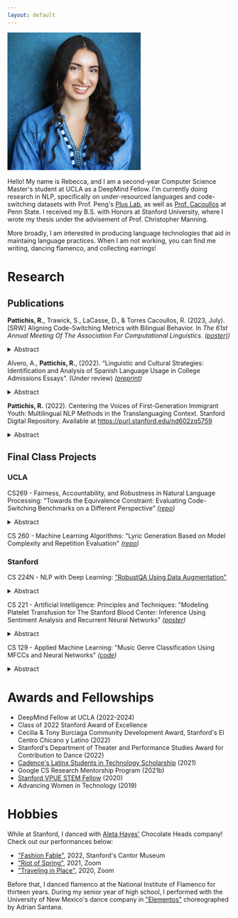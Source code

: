 ```yaml
---
layout: default
---
```


<img src="./imgs/HEADSHOT.jpg" alt="Headshot" style="width:300px">

Hello! My name is Rebecca, and I am a second-year Computer Science Master's student at UCLA as a DeepMind Fellow. I'm currently doing research in NLP, specifically on under-resourced languages and code-switching datasets with Prof. Peng's [Plus Lab](https://vnpeng.net/), as well as [Prof. Cacoullos](https://nmcode-switching.la.psu.edu/work-with-us/) at Penn State. I received my B.S. with Honors at Stanford University, where I wrote my thesis under the advisement of Prof. Christopher Manning.

More broadly, I am interested in producing language technologies that aid in maintaing language practices. When I am not working, you can find me writing, dancing flamenco, and collecting earrings!

# Research

## Publications

**Pattichis, R.**, Trawick, S., LaCasse, D., & Torres Cacoullos, R. (2023, July). [SRW] Aligning Code-Switching Metrics with Bilingual Behavior. In _The 61st Annual Meeting Of The Association For Computational Linguistics._ _([poster)](https://virtual2023.aclweb.org/paper_S25.html#poster))_
<details>
  <summary>Abstract</summary>
  Models and metrics of linguistic code-switching (CS) have almost exclusively worked with word-level units. However, any two words are not equally likely CS points in bilingual speech. In addition, other-language single-word items and alternating-language multi-word items have distinct properties. Adapting these familiar metrics to the Intonation Unit (IU), we capture a shared tendency for CS to occur across rather than within prosodic boundaries. This constraint is distorted when single- and multi-word other-language items are merged. Individual differences according to language distribution and CS rates are independent, visualized in the number and breadth of language bands in transcripts of bilingual speech. These results are important to consider in future development of code-switched datasets for NLP tasks, as the IU token and exclusion/inclusion of single-word items highly impacts the CS represented in the input text.
</details>

Alvero, A., **Pattichis, R.**, (2022). “Linguistic and Cultural Strategies: Identification and Analysis of Spanish Language Usage in College Admissions Essays”.
(Under review) _([preprint](https://osf.io/preprints/socarxiv/wmsre/))_
<details>
  <summary>Abstract</summary>
  In US K-12 education, the Spanish language is subject to practices and policies that limit its expression, especially among Latinx students. However, Spanish is seen as a positive form of diversity in higher education. In light of these contradictions, we examine the degree to which Spanish is strategically deployed in selective college admissions by high school students in their admissions essays. We use two years of undergraduate application essays (n = 276,768) and metadata submitted to the University of California by every self-identified Latinx applicant and a racially representative random sample of non-Latinx applicants. To identify Spanish language usage in the text, we develop a computational mixed methods approach by combining machine translation and human reading. Spanish was used by 33\% of Latinx and 15\% of non-Latinx students with stylistic variation by class and ethnicity. We also find that lower income Mexican and Central American applicants were the most likely to use substantive forms of Spanish in their admissions essays as well as provide translations into English. We posit this as an example of students identifying cultural mismatch between themselves and university admissions offices due to the perceived need of translating the Spanish words and phrases.
</details>

**Pattichis, R.** (2022). Centering the Voices of First-Generation Immigrant Youth: Multilingual NLP Methods in the Translanguaging Context. Stanford Digital Repository. Available at <https://purl.stanford.edu/nd602zq5759>
<details>
  <summary>Abstract</summary>
  Translanguaging, or the act of using multiple languages within a speech utterance (e.g., sentence and/or word), is a global phenomenon for multilingual communities. In the context of the United States, translanguaging is a frequent occurrence among Latin American immigrant communities. While there are several large multilingual models such as XLM-RoBERTa and multilingual BERT, these models have been trained on and evaluated with parallel monolingual data. Upholding parallel monolingualism as the standard definition of multilingualism erases the language practices of many communities of color, including Latin American immigrants in the United States. The consequences are even worse for racialized children in the schooling system who may be labeled as English Language Learners (ELL) for the very notion that their fluency in multiple languages must be separate and apart. This ELL label has immediate consequences regarding future classes they have access to, as well as their own sentiment around and through their language practices. Moreover, there is currently no labeled NLP dataset that includes translanguaging between Spanish and English for the task of sentiment analysis. In collaboration with the Stanford Graduate School of Education, this research aims to center the voices of first-generation Indigenous Latin American immigrant students in NLP research through the task of sentiment analysis. Specifically, this thesis constructs the Interview Transcripts Dataset, an innovate trilingual dataset composed of transcribed interview data that contain instances of translanguaging, as well as a framework for developing these datasets. The findings of this project provide a promising starting point, and emphasize the need to leverage current pre-trained models on similar domains as well as develop a more robust large-scale dataset that centers translanguaging. Ultimately, translanguaging remains an open problem in NLP research tasks.
</details>

## Final Class Projects

### UCLA
CS269 - Fairness, Accountability, and Robustness in Natural Language Processing: "Towards the Equivalence Constraint: Evaluating Code-Switching Benchmarks on a Different Perspective" _([repo](https://github.com/rpattichis/cs-269))_
<details>
  <summary>Abstract</summary>
  Code-switching (CS) is increasingly relevant in the field of NLP with the development of multilingual language models. We evaluate current CS datasets on their multilinguality and switching complexity using previously established metrics, and curate a dataset that aligns with the Equivalence Constraint Theory of CS. Currently, this theory is left out of NLP datasets, although data is crucial in studying it further. We perform manual editing and human validation by native English-Spanish speakers. Ultimately, we find that data are either entirely monolingual, or present a skewed perspective of CS patterns (i.e., single-word switches). These findings hold implications for the future collection of CS datasets for NLP.
</details>

CS 260 - Machine Learning Algorithms: "Lyric Generation Based on Model Complexity and Repetition Evaluation" _([repo](https://github.com/rpattichis/lyric-generation))_

### Stanford
CS 224N - NLP with Deep Learning: ["RobustQA Using Data Augmentation"](https://www.semanticscholar.org/paper/RobustQA-Using-Data-Augmentation-Rebecca-Pattichis/8e4d7d60307047b45197c7c434576a0af09516bf)
    <details>
      <summary>Abstract</summary>
      This project aims to explore possible improvements and extensions to the RobustQA Default baseline provided by the CS224N Winter quarter staff. Our goal is to create a domain-agnostic question answering system given DistilBERT as a pre-trained transformer model. The main method attempted in this paper is that of Task Adaptive Fine Tuning (TAPT) [1], which entails a pre-training step utilizing the Masked Language Modeling task. This method was combined with experimentation on hyperparameters (batch size, number of epochs, and learning rate) to produce the highestachieving model. Specifically, a pre-trained MLM model with a batch size of 32 yielded an EM of 42.75 and F1 of 61.14, which are each around 2 points higher than the baseline metrics. 
    </details>

CS 221 - Artificial Intelligence: Principles and Techniques: "Modeling Platelet Transfusion for The Stanford Blood Center: Inference Using Sentiment Analysis and Recurrent Neural Networks" _([poster](https://stanford-cs221.github.io/autumn2019-extra/posters/129.pdf))_
<details>
  <summary>Abstract</summary>
  Platelets are a blood product that expire within 3 days of arriving to the hospital. The Stanford Hospital system wastes
about 10% of platelets annually. Researchers previously used aggregated data in order to predict usage, create a three-day ordering strategy, and thus reduce wastage. However, this ordering strategy was not implemented due to lack of human trust in models. New research attempts to address this issue by using patientlevel prediction. This project aims to aid this research by predicting which surgeries will need a platelet transfusion. The two methods used for prediction are stochastic gradient descent on bag-of-words features and Recurrent Neural Networks.
</details>

CS 129 - Applied Machine Learning: "Music Genre Classification Using MFCCs and Neural Networks" _([code](https://github.com/rpattichis/CS129_project))_
<details>
  <summary>Abstract</summary>
  We approach the music genre classification problem using the GTZAN data-set, which contains 100 30-second song clips for 10 different genres. Our first component of the project revolved around computing the Mel Frequency Cepstral Coefficients (MFCCs) and feeding the result into a variety of classification algorithms: KNN, SVM, and a neural network with fully connected layers (FCNN). We also considered a FCNN classifier based on initial code provided online [5]. We then adopted the FCNN as a baseline model and considered several variations that included: i) reducing the difference between the training and validation errors without sacrificing accuracy, ii) reducing the number of layers to reduce the total number of parameters, and iii) considering a different activation and dropout. Compared to the 47% accuracy achieved by the SVM, we derived reduced FCNN parameter models that gave validation and test accuracy of 61-62%.
</details>

# Awards and Fellowships

* DeepMind Fellow at UCLA (2022-2024)
* Class of 2022 Stanford Award of Excellence
* Cecilia & Tony Burciaga Community Development Award, Stanford's El Centro Chicano y Latino (2022)
* Stanford's Department of Theater and Performance Studies Award for Contribution to Dance (2022)
* [Cadence's Latinx Students in Technology Scholarship](https://newsdirect.com/news/meet-the-2021-winners-of-cadences-latinx-students-in-technology-scholarship-154120563) (2021)
* Google CS Research Mentorship Program (2021b)
* [Stanford VPUE STEM Fellow](https://undergradresearch.stanford.edu/student-spotlight/stem-fellows) (2020)
* Advancing Women in Technology (2019)

# Hobbies

While at Stanford, I danced with [Aleta Hayes'](https://www.aletahayes.com/about) Chocolate Heads company! Check out our performances below:

* ["Fashion Fable"](https://vimeo.com/742072113), 2022, Stanford's Cantor Museum
* ["Riot of Spring"](https://vimeo.com/579947905), 2021, Zoom
* ["Traveling in Place"](https://vimeo.com/580049177), 2020, Zoom

Before that, I danced flamenco at the National Institute of Flamenco for thirteen years. During my senior year of high school, I performed with the University of New Mexico's dance company in ["Elementos"](https://www.youtube.com/watch?v=YAg5wkbgqok) choreographed by Adrian Santana.
